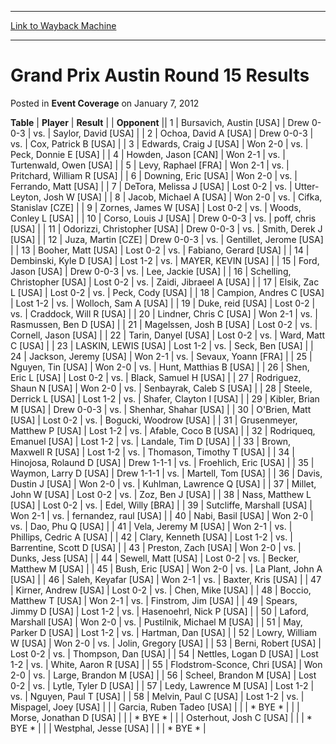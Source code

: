 
---
[Link to Wayback Machine](https://web.archive.org/web/20211018181917/https://magic.wizards.com/en/articles/archive/event-coverage/grand-prix-austin-round-15-results-2012-01-07)

[_metadata_:description]:- "TablePlayerResult Opponent 1Bursavich, Austin [USA]Drew 0-0-3vs.Saylor, David [USA] 2Ochoa, David A [USA]Drew 0-0-3vs.Cox, Patrick B [USA] 3Edwards, Craig J [USA]Won 2-0vs.Peck, Donnie E [USA] 4Howden, Jason [CAN]Won 2-1vs.Turtenwald, Owen [USA] 5Levy, Raphael [FRA]Won 2-1vs.Pritchard, William R [USA] 6Downing, Eric [USA]Won 2-0vs.Ferrando, Matt [USA] 7DeTora, Melissa J"
[_metadata_:generator]:- "Drupal 7 (http://drupal.org)"
[_metadata_:node]:- "441446"
[_metadata_:publish_date]:- "2012-01-07"
[_metadata_:source]:- "div-main-content"
[_metadata_:title]:- "Grand Prix Austin Round 15 Results"
[_metadata_:wayback_capture_timestamp]:- "2021-10-18 18:19:17"
[_metadata_:wayback_raw_url]:- "https://web.archive.org/web/20211018181917id_/https://magic.wizards.com/en/articles/archive/event-coverage/grand-prix-austin-round-15-results-2012-01-07"
[_metadata_:wayback_url]:- "https://magic.wizards.com/en/articles/archive/event-coverage/grand-prix-austin-round-15-results-2012-01-07"
---


Grand Prix Austin Round 15 Results
==================================



 Posted in **Event Coverage**
 on January 7, 2012 












 **Table** | **Player** | **Result** |  | **Opponent** ||  1 | Bursavich, Austin [USA] | Drew 0-0-3 | vs. | Saylor, David [USA] |
|  2 | Ochoa, David A [USA] | Drew 0-0-3 | vs. | Cox, Patrick B [USA] |
|  3 | Edwards, Craig J [USA] | Won 2-0 | vs. | Peck, Donnie E [USA] |
|  4 | Howden, Jason [CAN] | Won 2-1 | vs. | Turtenwald, Owen [USA] |
|  5 | Levy, Raphael [FRA] | Won 2-1 | vs. | Pritchard, William R [USA] |
|  6 | Downing, Eric [USA] | Won 2-0 | vs. | Ferrando, Matt [USA] |
|  7 | DeTora, Melissa J [USA] | Lost 0-2 | vs. | Utter-Leyton, Josh W [USA] |
|  8 | Jacob, Michael A [USA] | Won 2-0 | vs. | Cifka, Stanislav [CZE] |
|  9 | Zornes, James W [USA] | Lost 0-2 | vs. | Woods, Conley L [USA] |
|  10 | Corso, Louis J [USA] | Drew 0-0-3 | vs. | poff, chris [USA] |
|  11 | Odorizzi, Christopher [USA] | Drew 0-0-3 | vs. | Smith, Derek J [USA] |
|  12 | Juza, Martin [CZE] | Drew 0-0-3 | vs. | Gentillet, Jerome [USA] |
|  13 | Booher, Matt [USA] | Lost 0-2 | vs. | Fabiano, Gerard [USA] |
|  14 | Dembinski, Kyle D [USA] | Lost 1-2 | vs. | MAYER, KEVIN [USA] |
|  15 | Ford, Jason [USA] | Drew 0-0-3 | vs. | Lee, Jackie [USA] |
|  16 | Schelling, Christopher [USA] | Lost 0-2 | vs. | Zaidi, Jibraeel A [USA] |
|  17 | Elsik, Zac L [USA] | Lost 0-2 | vs. | Peck, Cody [USA] |
|  18 | Campion, Andres C [USA] | Lost 1-2 | vs. | Wolloch, Sam A [USA] |
|  19 | Duke, reid [USA] | Lost 0-2 | vs. | Craddock, Will R [USA] |
|  20 | Lindner, Chris C [USA] | Won 2-1 | vs. | Rasmussen, Ben D [USA] |
|  21 | Magelssen, Josh B [USA] | Lost 0-2 | vs. | Cornell, Jason [USA] |
|  22 | Tarin, Danyel [USA] | Lost 0-2 | vs. | Ward, Matt C [USA] |
|  23 | LASKIN, LEWIS [USA] | Lost 1-2 | vs. | Seck, Ben [USA] |
|  24 | Jackson, Jeremy [USA] | Won 2-1 | vs. | Sevaux, Yoann [FRA] |
|  25 | Nguyen, Tin [USA] | Won 2-0 | vs. | Hunt, Matthias B [USA] |
|  26 | Shen, Eric L [USA] | Lost 0-2 | vs. | Black, Samuel H [USA] |
|  27 | Rodriguez, Shaun N [USA] | Won 2-0 | vs. | Senbayrak, Caleb S [USA] |
|  28 | Steele, Derrick L [USA] | Lost 1-2 | vs. | Shafer, Clayton I [USA] |
|  29 | Kibler, Brian M [USA] | Drew 0-0-3 | vs. | Shenhar, Shahar [USA] |
|  30 | O'Brien, Matt [USA] | Lost 0-2 | vs. | Bogucki, Woodrow [USA] |
|  31 | Grusenmeyer, Matthew P [USA] | Lost 1-2 | vs. | Afable, Coco B [USA] |
|  32 | Rodriqueq, Emanuel [USA] | Lost 1-2 | vs. | Landale, Tim D [USA] |
|  33 | Brown, Maxwell R [USA] | Lost 1-2 | vs. | Thomason, Timothy T [USA] |
|  34 | Hinojosa, Rolaund D [USA] | Drew 1-1-1 | vs. | Froehlich, Eric [USA] |
|  35 | Waymon, Larry D [USA] | Drew 1-1-1 | vs. | Martell, Tom [USA] |
|  36 | Davis, Dustin J [USA] | Won 2-0 | vs. | Kuhlman, Lawrence Q [USA] |
|  37 | Millet, John W [USA] | Lost 0-2 | vs. | Zoz, Ben J [USA] |
|  38 | Nass, Matthew L [USA] | Lost 0-2 | vs. | Edel, Willy [BRA] |
|  39 | Sutcliffe, Marshall [USA] | Won 2-1 | vs. | fernandez, raul [USA] |
|  40 | Nabi, Basil [USA] | Won 2-0 | vs. | Dao, Phu Q [USA] |
|  41 | Vela, Jeremy M [USA] | Won 2-1 | vs. | Phillips, Cedric A [USA] |
|  42 | Clary, Kenneth [USA] | Lost 1-2 | vs. | Barrentine, Scott D [USA] |
|  43 | Preston, Zach [USA] | Won 2-0 | vs. | Dunks, Jess [USA] |
|  44 | Sewell, Matt [USA] | Lost 0-2 | vs. | Becker, Matthew M [USA] |
|  45 | Bush, Eric [USA] | Won 2-0 | vs. | La Plant, John A [USA] |
|  46 | Saleh, Keyafar [USA] | Won 2-1 | vs. | Baxter, Kris [USA] |
|  47 | Kirner, Andrew [USA] | Lost 0-2 | vs. | Chen, Mike [USA] |
|  48 | Boccio, Matthew T [USA] | Won 2-1 | vs. | Finstrom, Jim [USA] |
|  49 | Spears, Jimmy D [USA] | Lost 1-2 | vs. | Hasenoehrl, Nick P [USA] |
|  50 | Laford, Marshall [USA] | Won 2-0 | vs. | Pustilnik, Michael M [USA] |
|  51 | May, Parker D [USA] | Lost 1-2 | vs. | Hartman, Dan [USA] |
|  52 | Lowry, William W [USA] | Won 2-0 | vs. | Jolin, Gregory [USA] |
|  53 | Berni, Robert [USA] | Lost 0-2 | vs. | Thompson, Dan [USA] |
|  54 | Nettles, Logan D [USA] | Lost 1-2 | vs. | White, Aaron R [USA] |
|  55 | Flodstrom-Sconce, Chri [USA] | Won 2-0 | vs. | Large, Brandon M [USA] |
|  56 | Scheel, Brandon M [USA] | Lost 0-2 | vs. | Lytle, Tyler D [USA] |
|  57 | Ledy, Lawrence M [USA] | Lost 1-2 | vs. | Nguyen, Paul T [USA] |
|  58 | Melvin, Paul C [USA] | Lost 1-2 | vs. | Mispagel, Joey [USA] |
|  | Garcia, Ruben Tadeo [USA] |  |  | \* BYE \* |
|  | Morse, Jonathan D [USA] |  |  | \* BYE \* |
|  | Osterhout, Josh C [USA] |  |  | \* BYE \* |
|  | Westphal, Jesse [USA] |  |  | \* BYE \* |







